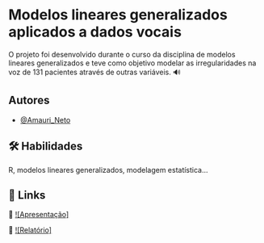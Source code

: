 
# Modelos lineares generalizados aplicados a dados vocais

O projeto foi desenvolvido durante o curso da disciplina de modelos lineares generalizados e teve como objetivo modelar as irregularidades na voz de 131 pacientes através de outras variáveis. 🔊



## Autores

- [@Amauri_Neto](https://github.com/Amauri-Neto)


## 🛠 Habilidades
R, modelos lineares generalizados, modelagem estatística...


## 🔗 Links
📕 [![Apresentação]](https://gamma.app/docs/MODELOS-LINEARES-GENERALIZADOS-UMA-APLICACAO-A-DADOS-VOCAIS--qjvvy7g42um839l)  

📕 [![Relatório]]([https://github.com/Amauri-Neto/MLG-com-dados-vocais/blob/main/MODELOS-LINEARES-GENERALIZADOS-UMA-APLICACAO-A-DADOS-VOCAIS.pdf](https://github.com/Amauri-Neto/MLG-com-dados-vocais/blob/main/mlg%20(2).pdf))

